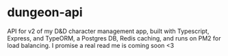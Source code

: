 # dungeon-api
API for v2 of my D&amp;D character management app, built with Typescript, Express, and TypeORM, a Postgres DB, Redis caching, and runs on PM2 for load balancing. I promise a real read me is coming soon <3
